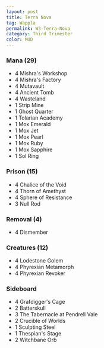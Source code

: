 ```yaml
---
layout: post
title: Terra Nova
tag: Wappla
permalink: W3-Terra-Nova
category: Third Trimester
color: MUD
---
```


### Mana (29)
- 4 Mishra's Workshop
- 4 Mishra's Factory
- 4 Mutavault
- 4 Ancient Tomb
- 4 Wasteland
- 1 Strip Mine
- 1 Ghost Quarter
- 1 Tolarian Academy
- 1 Mox Emerald
- 1 Mox Jet
- 1 Mox Pearl
- 1 Mox Ruby
- 1 Mox Sapphire
- 1 Sol Ring

### Prison (15)
- 4 Chalice of the Void
- 4 Thorn of Amethyst
- 4 Sphere of Resistance
- 3 Null Rod

### Removal (4)
- 4 Dismember

### Creatures (12)
- 4 Lodestone Golem
- 4 Phyrexian Metamorph
- 4 Phyrexian Revoker

### Sideboard
- 4 Grafdigger's Cage
- 2 Batterskull
- 3 The Tabernacle at Pendrell Vale
- 2 Crucible of Worlds
- 1 Sculpting Steel
- 1 Thespian's Stage
- 2 Witchbane Orb
